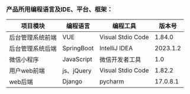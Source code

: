 ### 产品所用编程语言及IDE、平台、框架：

| 项目模块         | 编程语言   | 编程工具          | 版本号   |
| ---------------- | ---------- | ----------------- | -------- |
| 后台管理系统前端 | VUE        | Visual Stdio Code | 1.84.0   |
| 后台管理系统后端 | SpringBoot | IntelliJ IDEA     | 2023.1.2 |
| 微信小程序       | JavaScript | 微信开发者工具    | 1.0      |
| 用户web前端      | js、jQuery | Visual Stdio Code | 1.82.2   |
| web后端          | Django     | pycharm           | 17.0.8.1 |

